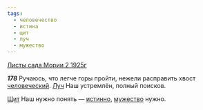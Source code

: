 ```yaml
---
tags:
  - человечество
  - истина
  - щит
  - луч
  - мужество
---
```


[Листы сада Мории 2 1925г](https://127.0.0.1:4002/agni/1925)

___178___
Ручаюсь, что легче горы пройти, нежели расправить хвост [человеческий](../../../tags/#человечество). [Луч](../../../tags/#луч) Наш устремлён, полный поисков.   

[Щит](../../../tags/#щит) Наш нужно понять — [истинно](../../../tags/#истина), [мужество](../../../tags/#мужество) нужно.   

